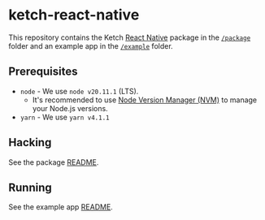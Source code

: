 # ketch-react-native

This repository contains the Ketch [React Native](https://reactnative.dev/) package in the [`/package`](/package/) folder and an example app in the [`/example`](/example/) folder.

## Prerequisites

- `node` - We use `node v20.11.1` (LTS).
  - It's recommended to use [Node Version Manager (NVM)](https://github.com/nvm-sh/nvm) to manage your Node.js versions.
- `yarn` - We use `yarn v4.1.1`

## Hacking

See the package [README](/package/README.md).

## Running

See the example app [README](/example/README.md).
